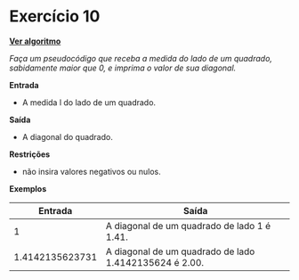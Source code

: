 # Exercício 10
[**Ver algoritmo**](Algoritmo10.md)

*Faça um pseudocódigo que receba a medida do lado de um quadrado, sabidamente maior que 0, e imprima o valor de sua diagonal.*

**Entrada**

- A medida l do lado de um quadrado.

**Saída**

- A diagonal do quadrado.

**Restrições**

- não insira valores negativos ou nulos.

**Exemplos**

|Entrada| Saída|
|-|-|
|1| A diagonal de um quadrado de lado 1 é 1.41.|
|1.4142135623731| A diagonal de um quadrado de lado 1.4142135624 é 2.00.|
